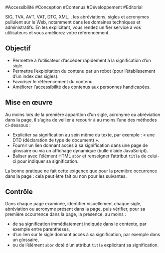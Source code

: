 
#Accessibilité #Conception #Contenus #Développement #Editorial

SIG, TVA, AVT, VAT, DTC, XML… les abréviations, sigles et acronymes pullulent sur le Web, notamment dans les domaines techniques et administratifs. En les explicitant, vous rendez un fier service à vos utilisateurs et vous améliorez votre référencement.


## Objectif

* Permettre à l’utilisateur d’accéder rapidement à la signification d’un sigle.
* Permettre l’exploitation du contenu par un robot (pour l’établissement d’un index des sigles).
* Favoriser le référencement du contenu.
* Améliorer l’accessibilité des contenus aux personnes handicapées.

## Mise en œuvre

Au moins lors de la première apparition d’un sigle, acronyme ou abréviation dans la page, il s’agira de veiller à recourir à au moins l’une des méthodes ci-dessous :

* Expliciter sa signification au sein même du texte, par exemple : « une DTD (déclaration de type de document) ».
* Fournir un lien donnant accès à sa signification dans une page de glossaire ou via un affichage dynamique (bulle d’aide JavaScript).
* Baliser avec l’élément HTML `abbr` et renseigner l’attribut `title` de celui-ci pour indiquer sa signification.

La bonne pratique ne fait cette exigence que pour la première occurrence dans la page : cela peut être fait ou non pour les suivantes.

## Contrôle

Dans chaque page examinée, identifier visuellement chaque sigle, abréviation ou acronyme présent dans la page, puis vérifier, pour sa première occurrence dans la page, la présence, au moins :

* de sa signification immédiatement indiquée dans le contexte, par exemple entre parenthèses,
* d’un lien sur le sigle donnant accès à sa signification, par exemple dans un glossaire,
* ou de l’élément `abbr` doté d’un attribut `title` explicitant sa signification.

